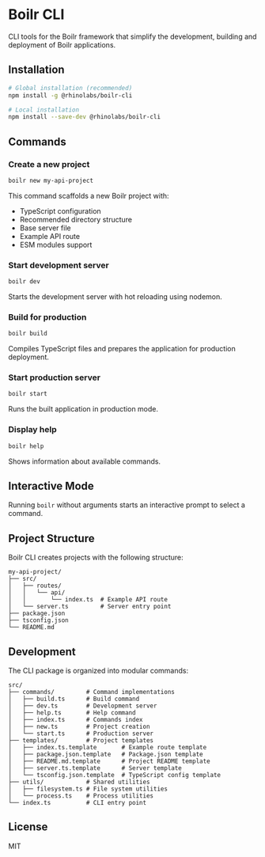 # Boilr CLI

CLI tools for the Boilr framework that simplify the development, building and deployment of Boilr applications.

## Installation

```bash
# Global installation (recommended)
npm install -g @rhinolabs/boilr-cli

# Local installation
npm install --save-dev @rhinolabs/boilr-cli
```

## Commands

### Create a new project

```bash
boilr new my-api-project
```

This command scaffolds a new Boilr project with:
- TypeScript configuration
- Recommended directory structure
- Base server file
- Example API route
- ESM modules support

### Start development server

```bash
boilr dev
```

Starts the development server with hot reloading using nodemon.

### Build for production

```bash
boilr build
```

Compiles TypeScript files and prepares the application for production deployment.

### Start production server

```bash
boilr start
```

Runs the built application in production mode.

### Display help

```bash
boilr help
```

Shows information about available commands.

## Interactive Mode

Running `boilr` without arguments starts an interactive prompt to select a command.

## Project Structure

Boilr CLI creates projects with the following structure:

```
my-api-project/
├── src/
│   ├── routes/
│   │   └── api/
│   │       └── index.ts  # Example API route
│   └── server.ts         # Server entry point
├── package.json
├── tsconfig.json
└── README.md
```

## Development

The CLI package is organized into modular commands:

```
src/
├── commands/         # Command implementations
│   ├── build.ts      # Build command
│   ├── dev.ts        # Development server
│   ├── help.ts       # Help command
│   ├── index.ts      # Commands index
│   ├── new.ts        # Project creation
│   └── start.ts      # Production server
├── templates/        # Project templates
│   ├── index.ts.template       # Example route template
│   ├── package.json.template   # Package.json template
│   ├── README.md.template      # Project README template
│   ├── server.ts.template      # Server template
│   └── tsconfig.json.template  # TypeScript config template
├── utils/            # Shared utilities
│   ├── filesystem.ts # File system utilities
│   └── process.ts    # Process utilities
└── index.ts          # CLI entry point
```

## License

MIT
